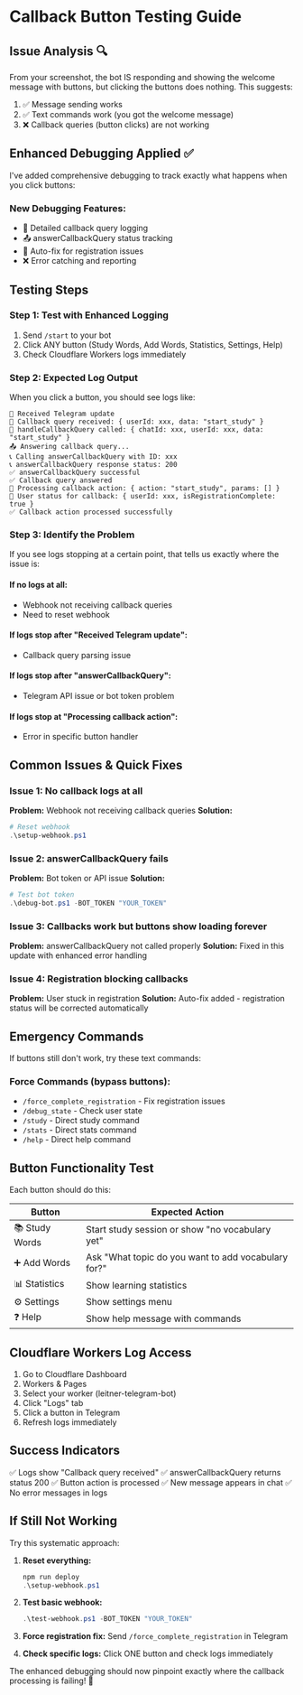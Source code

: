 # Callback Button Testing Guide

## Issue Analysis 🔍

From your screenshot, the bot IS responding and showing the welcome message with buttons, but clicking the buttons does nothing. This suggests:

1. ✅ Message sending works
2. ✅ Text commands work (you got the welcome message)
3. ❌ Callback queries (button clicks) are not working

## Enhanced Debugging Applied ✅

I've added comprehensive debugging to track exactly what happens when you click buttons:

### New Debugging Features:
- 🔘 Detailed callback query logging
- 📤 answerCallbackQuery status tracking
- 🔧 Auto-fix for registration issues
- ❌ Error catching and reporting

## Testing Steps

### Step 1: Test with Enhanced Logging
1. Send `/start` to your bot
2. Click ANY button (Study Words, Add Words, Statistics, Settings, Help)
3. Check Cloudflare Workers logs immediately

### Step 2: Expected Log Output
When you click a button, you should see logs like:
```
🔵 Received Telegram update
🔘 Callback query received: { userId: xxx, data: "start_study" }
🔘 handleCallbackQuery called: { chatId: xxx, userId: xxx, data: "start_study" }
📤 Answering callback query...
📞 Calling answerCallbackQuery with ID: xxx
📞 answerCallbackQuery response status: 200
✅ answerCallbackQuery successful
✅ Callback query answered
🎯 Processing callback action: { action: "start_study", params: [] }
👤 User status for callback: { userId: xxx, isRegistrationComplete: true }
✅ Callback action processed successfully
```

### Step 3: Identify the Problem
If you see logs stopping at a certain point, that tells us exactly where the issue is:

#### If no logs at all:
- Webhook not receiving callback queries
- Need to reset webhook

#### If logs stop after "Received Telegram update":
- Callback query parsing issue

#### If logs stop after "answerCallbackQuery":
- Telegram API issue or bot token problem

#### If logs stop at "Processing callback action":
- Error in specific button handler

## Common Issues & Quick Fixes

### Issue 1: No callback logs at all
**Problem:** Webhook not receiving callback queries
**Solution:** 
```powershell
# Reset webhook
.\setup-webhook.ps1
```

### Issue 2: answerCallbackQuery fails
**Problem:** Bot token or API issue
**Solution:**
```powershell
# Test bot token
.\debug-bot.ps1 -BOT_TOKEN "YOUR_TOKEN"
```

### Issue 3: Callbacks work but buttons show loading forever
**Problem:** answerCallbackQuery not called properly
**Solution:** Fixed in this update with enhanced error handling

### Issue 4: Registration blocking callbacks
**Problem:** User stuck in registration
**Solution:** Auto-fix added - registration status will be corrected automatically

## Emergency Commands

If buttons still don't work, try these text commands:

### Force Commands (bypass buttons):
- `/force_complete_registration` - Fix registration issues
- `/debug_state` - Check user state
- `/study` - Direct study command
- `/stats` - Direct stats command
- `/help` - Direct help command

## Button Functionality Test

Each button should do this:

| Button | Expected Action |
|--------|----------------|
| 📚 Study Words | Start study session or show "no vocabulary yet" |
| ➕ Add Words | Ask "What topic do you want to add vocabulary for?" |
| 📊 Statistics | Show learning statistics |
| ⚙️ Settings | Show settings menu |
| ❓ Help | Show help message with commands |

## Cloudflare Workers Log Access

1. Go to Cloudflare Dashboard
2. Workers & Pages
3. Select your worker (leitner-telegram-bot)
4. Click "Logs" tab
5. Click a button in Telegram
6. Refresh logs immediately

## Success Indicators

✅ Logs show "Callback query received"
✅ answerCallbackQuery returns status 200
✅ Button action is processed
✅ New message appears in chat
✅ No error messages in logs

## If Still Not Working

Try this systematic approach:

1. **Reset everything:**
   ```powershell
   npm run deploy
   .\setup-webhook.ps1
   ```

2. **Test basic webhook:**
   ```powershell
   .\test-webhook.ps1 -BOT_TOKEN "YOUR_TOKEN"
   ```

3. **Force registration fix:**
   Send `/force_complete_registration` in Telegram

4. **Check specific logs:**
   Click ONE button and check logs immediately

The enhanced debugging should now pinpoint exactly where the callback processing is failing! 🎯
